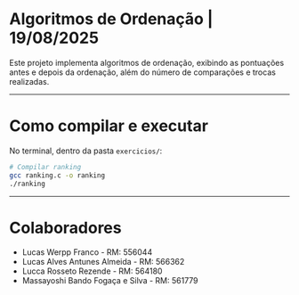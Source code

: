 # Algoritmos de Ordenação | 19/08/2025

Este projeto implementa algoritmos de ordenação, exibindo as pontuações antes e depois da ordenação, além do número de comparações e trocas realizadas.

---

# Como compilar e executar
No terminal, dentro da pasta `exercicios/`:  

```bash
# Compilar ranking
gcc ranking.c -o ranking
./ranking
```
---

# Colaboradores

- Lucas Werpp Franco - RM: 556044
- Lucas Alves Antunes Almeida - RM: 566362
- Lucca Rosseto Rezende - RM: 564180
- Massayoshi Bando Fogaça e Silva - RM: 561779
